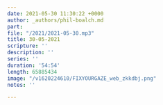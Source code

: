 ```yaml
---
date: 2021-05-30 11:30:22 +0000
author: _authors/phil-boalch.md
part: 
file: "/2021/2021-05-30.mp3"
title: 30-05-2021
scripture: ''
description: ''
series: ''
duration: '54:54'
length: 65885434
image: "/v1620224610/FIXYOURGAZE_web_zkkdbj.png"
notes: ''

---
```

